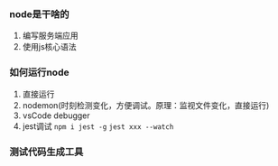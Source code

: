 ### node是干啥的

1. 编写服务端应用
2. 使用js核心语法

### 如何运行node
1. 直接运行
2. nodemon(时刻检测变化，方便调试。原理：监视文件变化，直接运行)
3. vsCode debugger
4. jest调试
`npm i jest -g`
`jest xxx --watch`

### 测试代码生成工具




